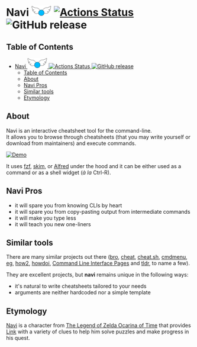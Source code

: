 # Navi <img src="https://raw.githubusercontent.com/1995parham/navi/main/assets/icon.png" alt="icon" height="28px"/> [![Actions Status](https://github.com/1995parham/navi/workflows/CI/badge.svg)](https://github.com/1995parham/navi/actions) ![GitHub release](https://img.shields.io/github/v/release/1995parham/navi?include_prereleases)

## Table of Contents

<!-- TOC -->
* [Navi <img src="https://raw.githubusercontent.com/1995parham/navi/main/assets/icon.png" alt="icon" height="28px"/> ![Actions Status](https://github.com/1995parham/navi/workflows/CI/badge.svg) ![GitHub release](https://img.shields.io/github/v/release/1995parham/navi?include_prereleases)](#navi-img-srchttpsrawgithubusercontentcom1995parhamnavimainassetsiconpng-alticon-height28px--)
  * [Table of Contents](#table-of-contents)
  * [About](#about)
  * [Navi Pros](#navi-pros)
  * [Similar tools](#similar-tools)
  * [Etymology](#etymology)
<!-- TOC -->

## About

Navi is an interactive cheatsheet tool for the command-line.\
It allows you to browse through cheatsheets (that you may write yourself or download from maintainers) and execute commands.

[![Demo](https://asciinema.org/a/406461.svg)](https://asciinema.org/a/406461)

It uses [fzf](https://github.com/junegunn/fzf), [skim](https://github.com/lotabout/skim), or [Alfred](https://www.alfredapp.com/) under the hood and it can be either used as a command or as a shell widget (_à la_ Ctrl-R).

## Navi Pros

- it will spare you from knowing CLIs by heart
- it will spare you from copy-pasting output from intermediate commands
- it will make you type less
- it will teach you new one-liners

## Similar tools

There are many similar projects out there ([bro](https://github.com/hubsmoke/bro), [cheat](https://github.com/cheat/cheat), [cheat.sh](https://github.com/chubin/cheat.sh), [cmdmenu](https://github.com/amacfie/cmdmenu), [eg](https://github.com/srsudar/eg), [how2](https://github.com/santinic/how2), [howdoi](https://github.com/gleitz/howdoi), [Command Line Interface Pages](https://github.com/command-line-interface-pages) and [tldr](https://github.com/tldr-pages/tldr), to name a few).

They are excellent projects, but **navi** remains unique in the following ways:

- it's natural to write cheatsheets tailored to your needs
- arguments are neither hardcoded nor a simple template

## Etymology

[Navi](https://zelda.gamepedia.com/Navi) is a character from [The Legend of Zelda Ocarina of Time](https://zelda.gamepedia.com/Ocarina_of_Time) that provides [Link](https://zelda.gamepedia.com/Link) with a variety of clues to help him solve puzzles and make progress in his quest.
